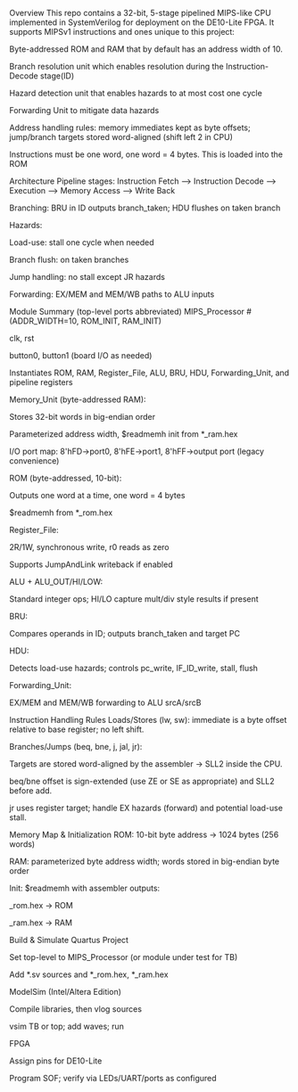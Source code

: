 Overview
This repo contains a 32-bit, 5-stage pipelined MIPS-like CPU implemented in SystemVerilog for deployment on the  DE10-Lite FPGA. It supports  MIPSv1 instructions and ones unique to this project:

Byte-addressed ROM and RAM that by default has an address width of 10. 

Branch resolution unit which enables resolution during the Instruction-Decode stage(ID)

Hazard detection unit that enables hazards to at most cost one cycle

Forwarding Unit to mitigate data hazards

Address handling rules: memory immediates kept as byte offsets; jump/branch targets stored word-aligned (shift left 2 in CPU)

Instructions must be one word, one word = 4 bytes. This is loaded into the ROM


Architecture
Pipeline stages: Instruction Fetch --> Instruction Decode --> Execution --> Memory Access --> Write Back

Branching: BRU in ID outputs branch_taken; HDU flushes on taken branch

Hazards:

Load-use: stall one cycle when needed

Branch flush: on taken branches

Jump handling: no stall except JR hazards

Forwarding: EX/MEM and MEM/WB paths to ALU inputs

Module Summary (top-level ports abbreviated)
MIPS_Processor #(ADDR_WIDTH=10, ROM_INIT, RAM_INIT)

clk, rst

button0, button1 (board I/O as needed)

Instantiates ROM, RAM, Register_File, ALU, BRU, HDU, Forwarding_Unit, and pipeline registers

Memory_Unit (byte-addressed RAM):

Stores 32-bit words in big-endian order

Parameterized address width, $readmemh init from *_ram.hex

I/O port map: 8'hFD→port0, 8'hFE→port1, 8'hFF→output port (legacy convenience)

ROM (byte-addressed, 10-bit):

Outputs one word at a time, one word = 4 bytes

$readmemh from *_rom.hex

Register_File:

2R/1W, synchronous write, r0 reads as zero

Supports JumpAndLink writeback if enabled

ALU + ALU_OUT/HI/LOW:

Standard integer ops; HI/LO capture mult/div style results if present

BRU:

Compares operands in ID; outputs branch_taken and target PC

HDU:

Detects load-use hazards; controls pc_write, IF_ID_write, stall, flush

Forwarding_Unit:

EX/MEM and MEM/WB forwarding to ALU srcA/srcB

Instruction Handling Rules
Loads/Stores (lw, sw): immediate is a byte offset relative to base register; no left shift.

Branches/Jumps (beq, bne, j, jal, jr):

Targets are stored word-aligned by the assembler → SLL2 inside the CPU.

beq/bne offset is sign-extended (use ZE or SE as appropriate) and SLL2 before add.

jr uses register target; handle EX hazards (forward) and potential load-use stall.

Memory Map & Initialization
ROM: 10-bit byte address → 1024 bytes (256 words)

RAM: parameterized byte address width; words stored in big-endian byte order

Init: $readmemh with assembler outputs:

<program>_rom.hex → ROM

<program>_ram.hex → RAM

Build & Simulate
Quartus Project

Set top-level to MIPS_Processor (or module under test for TB)

Add *.sv sources and *_rom.hex, *_ram.hex

ModelSim (Intel/Altera Edition)

Compile libraries, then vlog sources

vsim TB or top; add waves; run

FPGA

Assign pins for DE10-Lite

Program SOF; verify via LEDs/UART/ports as configured 
